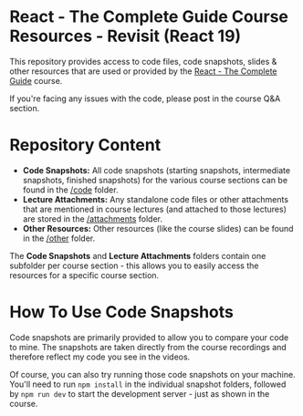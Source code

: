 # React - The Complete Guide Course Resources - Revisit (React 19)

This repository provides access to code files, code snapshots, slides & other resources that are used or provided by the [React - The Complete Guide](https://acad.link/reactjs) course.

If you're facing any issues with the code, please post in the course Q&A section.

# Repository Content

- **Code Snapshots:** All code snapshots (starting snapshots, intermediate snapshots, finished snapshots) for the various course sections can be found in the [/code](/code/) folder.
- **Lecture Attachments:** Any standalone code files or other attachments that are mentioned in course lectures (and attached to those lectures) are stored in the [/attachments](/attachments/) folder.
- **Other Resources:** Other resources (like the course slides) can be found in the [/other](/other/) folder.

The **Code Snapshots** and **Lecture Attachments** folders contain one subfolder per course section - this allows you to easily access the resources for a specific course section.

# How To Use Code Snapshots

Code snapshots are primarily provided to allow you to compare your code to mine. The snapshots are taken directly from the course recordings and therefore reflect my code you see in the videos.

Of course, you can also try running those code snapshots on your machine. You'll need to run `npm install` in the individual snapshot folders, followed by `npm run dev` to start the development server - just as shown in the course.
